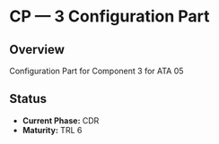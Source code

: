 # CP — 3 Configuration Part

## Overview
Configuration Part for Component 3 for ATA 05

## Status
- **Current Phase:** CDR
- **Maturity:** TRL 6
